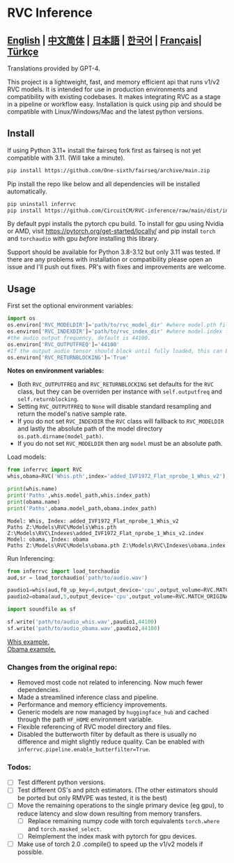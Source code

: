 # RVC Inference

[**English**](./README.md) | [**中文简体**](./docs/README.ch.md) | [**日本語**](./docs/README.ja.md) | [**한국어**](./docs/README.ko.md) | [**Français**](./docs/README.fr.md)| [**Türkçe**](./docs/README.tr.md)
------
Translations provided by GPT-4.

This project is a lightweight, fast, and memory efficient api that runs v1/v2 RVC models. It is intended for use in production environments and compatibility with existing codebases.
It makes integrating RVC as a stage in a pipeline or workflow easy. Installation is quick using pip and should be compatible with
Linux/Windows/Mac and the latest python versions.
## Install
If using Python 3.11+ install the fairseq fork first as fairseq is not yet compatible with 3.11. (Will take a minute).
```bash
pip install https://github.com/One-sixth/fairseq/archive/main.zip
```

Pip install the repo like below and all dependencies will be installed automatically.
```bash
pip uninstall inferrvc
pip install https://github.com/CircuitCM/RVC-inference/raw/main/dist/inferrvc-1.0-py3-none-any.whl --no-cache-dir
```
By default pypi installs the pytorch cpu build. To install for gpu using Nvidia or AMD, visit https://pytorch.org/get-started/locally/ and pip install `torch` and `torchaudio` with gpu _before_ installing this library.

Support should be available for Python 3.8-3.12 but only 3.11 was tested. If there are any problems with installation or compatibility please open an issue and I'll push out fixes.
PR's with fixes and improvements are welcome.

## Usage
First set the optional environment variables:
```python
import os
os.environ['RVC_MODELDIR']='path/to/rvc_model_dir' #where model.pth files are stored.
os.environ['RVC_INDEXDIR']='path/to/rvc_index_dir' #where model.index files are stored.
#the audio output frequency, default is 44100.
os.environ['RVC_OUTPUTFREQ']='44100'
#If the output audio tensor should block until fully loaded, this can be ignored. But if you want to run in a larger torch pipeline, setting to False will improve performance a little.
os.environ['RVC_RETURNBLOCKING']='True'
```
**Notes on environment variables:**
- Both `RVC_OUTPUTFREQ` and `RVC_RETURNBLOCKING` set defaults for the `RVC` class, but they can be overriden per instance with `self.outputfreq` and `self.returnblocking`.  
- Setting `RVC_OUTPUTFREQ` to `None` will disable standard resampling and return the model's native sample rate.  
- If you do not set `RVC_INDEXDIR` the `RVC` class will fallback to `RVC_MODELDIR` and lastly the absolute path of the model directory `os.path.dirname(model_path)`.  
- If you do not set `RVC_MODELDIR` then arg `model` must be an absolute path.

Load models:
```python
from inferrvc import RVC
whis,obama=RVC('Whis.pth',index='added_IVF1972_Flat_nprobe_1_Whis_v2'),RVC(model='obama')

print(whis.name)
print('Paths',whis.model_path,whis.index_path)
print(obama.name)
print('Paths',obama.model_path,obama.index_path)
```
```text
Model: Whis, Index: added_IVF1972_Flat_nprobe_1_Whis_v2
Paths Z:\Models\RVC\Models\Whis.pth Z:\Models\RVC\Indexes\added_IVF1972_Flat_nprobe_1_Whis_v2.index
Model: obama, Index: obama
Paths Z:\Models\RVC\Models\obama.pth Z:\Models\RVC\Indexes\obama.index
```

Run Inferencing:
```python
from inferrvc import load_torchaudio
aud,sr = load_torchaudio('path/to/audio.wav')

paudio1=whis(aud,f0_up_key=6,output_device='cpu',output_volume=RVC.MATCH_ORIGINAL,index_rate=.75)
paudio2=obama(aud,5,output_device='cpu',output_volume=RVC.MATCH_ORIGINAL,index_rate=.9)

import soundfile as sf

sf.write('path/to/audio_whis.wav',paudio1,44100)
sf.write('path/to/audio_obama.wav',paudio2,44100)
```
[Whis example.](./docs/audio_whis.wav)  
[Obama example.](./docs/audio_obama.wav)

### Changes from the original repo:
 - Removed most code not related to inferencing. Now much fewer dependencies.
 - Made a streamlined inference class and pipeline.
 - Performance and memory efficiency improvements.
 - Generic models are now managed by `huggingface_hub` and cached through the path `HF_HOME` environment variable.
 - Flexible referencing of RVC model directory and files.
 - Disabled the butterworth filter by default as there is usually no difference and might slightly reduce quality. Can be enabled with `inferrvc.pipeline.enable_butterfilter=True`.

### Todos:
- [ ] Test different python versions.
- [ ] Test different OS's and pitch estimators. (The other estimators should be ported but only RMVPE was tested, it is the best)
- [ ] Move the remaining operations to the single primary device (eg gpu), to reduce latency and slow down resulting from memory transfers.
  - [ ] Replace remaining numpy code with torch equivalents `torch.where` and `torch.masked_select`.
  - [ ] Reimplement the index mask with pytorch for gpu devices.
- [ ] Make use of torch 2.0 .compile() to speed up the v1/v2 models if possible.
